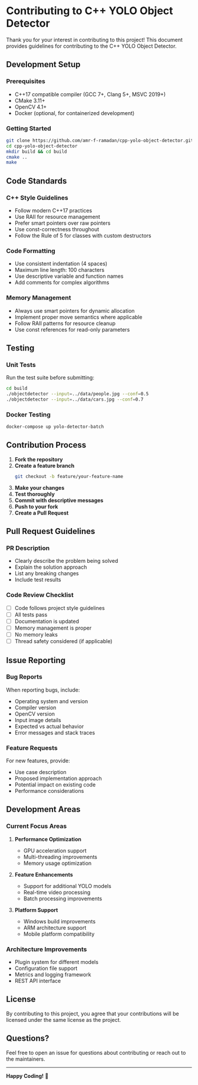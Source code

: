 # Contributing to C++ YOLO Object Detector

Thank you for your interest in contributing to this project! This document provides guidelines for contributing to the C++ YOLO Object Detector.

## Development Setup

### Prerequisites
- C++17 compatible compiler (GCC 7+, Clang 5+, MSVC 2019+)
- CMake 3.11+
- OpenCV 4.1+
- Docker (optional, for containerized development)

### Getting Started
```bash
git clone https://github.com/amr-f-ramadan/cpp-yolo-object-detector.git
cd cpp-yolo-object-detector
mkdir build && cd build
cmake ..
make
```

## Code Standards

### C++ Style Guidelines
- Follow modern C++17 practices
- Use RAII for resource management
- Prefer smart pointers over raw pointers
- Use const-correctness throughout
- Follow the Rule of 5 for classes with custom destructors

### Code Formatting
- Use consistent indentation (4 spaces)
- Maximum line length: 100 characters
- Use descriptive variable and function names
- Add comments for complex algorithms

### Memory Management
- Always use smart pointers for dynamic allocation
- Implement proper move semantics where applicable
- Follow RAII patterns for resource cleanup
- Use const references for read-only parameters

## Testing

### Unit Tests
Run the test suite before submitting:
```bash
cd build
./objectdetector --input=../data/people.jpg --conf=0.5
./objectdetector --input=../data/cars.jpg --conf=0.7
```

### Docker Testing
```bash
docker-compose up yolo-detector-batch
```

## Contribution Process

1. **Fork the repository**
2. **Create a feature branch**
   ```bash
   git checkout -b feature/your-feature-name
   ```
3. **Make your changes**
4. **Test thoroughly**
5. **Commit with descriptive messages**
6. **Push to your fork**
7. **Create a Pull Request**

## Pull Request Guidelines

### PR Description
- Clearly describe the problem being solved
- Explain the solution approach
- List any breaking changes
- Include test results

### Code Review Checklist
- [ ] Code follows project style guidelines
- [ ] All tests pass
- [ ] Documentation is updated
- [ ] Memory management is proper
- [ ] No memory leaks
- [ ] Thread safety considered (if applicable)

## Issue Reporting

### Bug Reports
When reporting bugs, include:
- Operating system and version
- Compiler version
- OpenCV version
- Input image details
- Expected vs actual behavior
- Error messages and stack traces

### Feature Requests
For new features, provide:
- Use case description
- Proposed implementation approach
- Potential impact on existing code
- Performance considerations

## Development Areas

### Current Focus Areas
1. **Performance Optimization**
   - GPU acceleration support
   - Multi-threading improvements
   - Memory usage optimization

2. **Feature Enhancements**
   - Support for additional YOLO models
   - Real-time video processing
   - Batch processing improvements

3. **Platform Support**
   - Windows build improvements
   - ARM architecture support
   - Mobile platform compatibility

### Architecture Improvements
- Plugin system for different models
- Configuration file support
- Metrics and logging framework
- REST API interface

## License

By contributing to this project, you agree that your contributions will be licensed under the same license as the project.

## Questions?

Feel free to open an issue for questions about contributing or reach out to the maintainers.

---

**Happy Coding!** 🚀
